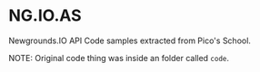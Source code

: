 # NG.IO.AS
Newgrounds.IO API Code samples extracted from Pico's School.

NOTE: Original code thing was inside an folder called `code`.
